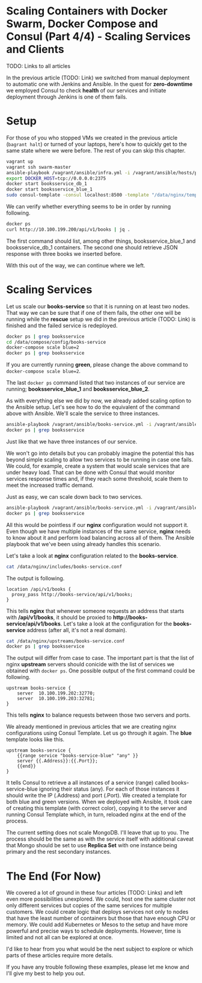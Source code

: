 Scaling Containers with Docker Swarm, Docker Compose and Consul (Part 4/4) - Scaling Services and Clients
=========================================================================================================

TODO: Links to all articles

In the previous article (TODO: Link) we switched from manual deployment to automatic one with Jenkins and Ansible. In the quest for **zero-downtime** we employed Consul to check **health** of our services and initiate deployment through Jenkins is one of them fails.

Setup
=====

For those of you who stopped VMs we created in the previous article (`bagrant halt`) or turned of your laptops, here's how to quickly get to the same state where we were before. The rest of you can skip this chapter.

```bash
vagrant up
vagrant ssh swarm-master
ansible-playbook /vagrant/ansible/infra.yml -i /vagrant/ansible/hosts/prod
export DOCKER_HOST=tcp://0.0.0.0:2375
docker start booksservice_db_1
docker start booksservice_blue_1
sudo consul-template -consul localhost:8500 -template "/data/nginx/templates/books-service-blue-upstream.conf.ctmpl:/data/nginx/upstreams/books-service.conf:docker kill -s HUP nginx" -once
```

We can verify whether everything seems to be in order by running following.

```bash
docker ps
curl http://10.100.199.200/api/v1/books | jq .
```

The first command should list, among other things, booksservice_blue_1 and booksservice_db_1 containers. The second one should retrieve JSON response with three books we inserted before.
 
With this out of the way, we can continue where we left.

Scaling Services
================

Let us scale our **books-service** so that it is running on at least two nodes. That way we can be sure that if one of them fails, the other one will be running while the **rescue** setup we did in the previous article (TODO: Link) is finished and the failed service is redeployed.

```bash
docker ps | grep booksservice
cd /data/compose/config/books-service
docker-compose scale blue=2
docker ps | grep booksservice
```

If you are currently running **green**, please change the above command to `docker-compose scale blue=2`.

The last `docker ps` command listed that two instances of our service are running; **booksservice_blue_1** and **booksservice_blue_2**.

As with everything else we did by now, we already added scaling option to the Ansible setup. Let's see how to do the equivalent of the command above with Ansible. We'll scale the service to three instances.

```bash
ansible-playbook /vagrant/ansible/books-service.yml -i /vagrant/ansible/hosts/prod --extra-vars "service_instances=3"
docker ps | grep booksservice
```

Just like that we have three instances of our service. 

We won't go into details but you can probably imagine the potential this has beyond simple scaling to allow two services to be running in case one fails. We could, for example, create a system that would scale services that are under heavy load. That can be done with Consul that would monitor services response times and, if they reach some threshold, scale them to meet the increased traffic demand.

Just as easy, we can scale down back to two services.

```bash
ansible-playbook /vagrant/ansible/books-service.yml -i /vagrant/ansible/hosts/prod --extra-vars "service_instances=2"
docker ps | grep booksservice
```

All this would be pointless if our **nginx** configuration would not support it. Even though we have multiple instances of the same service, **nginx** needs to know about it and perform load balancing across all of them. The Ansible playbook that we've been using already handles this scenario.

Let's take a look at **nginx** configuration related to the **books-service**.

```bash
cat /data/nginx/includes/books-service.conf
```

The output is following.

```
location /api/v1/books {
  proxy_pass http://books-service/api/v1/books;
}
```

This tells **nginx** that whenever someone requests an address that starts with **/api/v1/books**, it should be proxied to **http://books-service/api/v1/books**. Let's take a look at the configuration for the **books-service** address (after all, it's not a real domain).

```bash
cat /data/nginx/upstreams/books-service.conf
docker ps | grep booksservice
```

The output will differ from case to case. The important part is that the list of nginx **upstream** servers should conicide with the list of services we obtained with `docker ps`. One possible output of the first command could be following.

```
upstream books-service {
    server  10.100.199.202:32770;
    server  10.100.199.203:32781;
}
```

This tells **nginx** to balance requests between those two servers and ports.

We already mentioned in previous articles that we are creating nginx configurations using Consul Template. Let us go through it again. The **blue** template looks like this.

```
upstream books-service {
    {{range service "books-service-blue" "any" }}
    server {{.Address}}:{{.Port}};
    {{end}}
}
```

It tells Consul to retrieve a all instances of a service (range) called books-service-blue ignoring their status (any). For each of those instances it should write the IP (.Address) and port (.Port). We created a template for both blue and green versions. When we deployed with Ansible, it took care of creating this template (with correct color), copying it to the server and running Consul Template which, in turn, reloaded nginx at the end of the process.

The current setting does not scale MongoDB. I'll leave that up to you. The process should be the same as with the service itself with additional caveat that Mongo should be set to use **Replica Set** with one instance being primary and the rest secondary instances.


The End (For Now)
=================

We covered a lot of ground in these four articles (TODO: Links) and left even more possibilities unexplored. We could, host one the same cluster not only different services but copies of the same services for multiple customers. We could create logic that deploys services not only to nodes that have the least number of containers but those that have enough CPU or memory. We could add Kubernetes or Mesos to the setup and have more powerful and precise ways to schedule deployments. However, time is limited and not all can be explored at once.

I'd like to hear from you what would be the next subject to explore or which parts of these articles require more details.

If you have any trouble following these examples, please let me know and I'll give my best to help you out.
